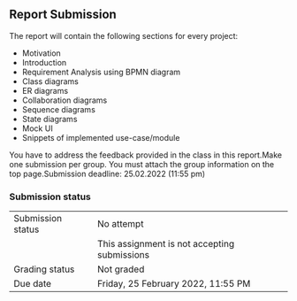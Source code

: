 <h2>Report Submission</h2>The report will contain the following sections for every project:<ul><li>Motivation</li><li>Introduction</li><li>Requirement Analysis using BPMN diagram</li><li>Class diagrams</li><li>ER diagrams</li><li>Collaboration diagrams</li><li>Sequence diagrams</li><li>State diagrams</li><li>Mock UI</li><li>Snippets of implemented use-case/module</li></ul>You have to address the feedback provided in the class in this report.Make one submission per group. You must attach the group information on the top page.Submission deadline: 25.02.2022 (11:55 pm)

<h3>Submission status</h3><table>
<tbody><tr>
<td>Submission status</td>
<td>No attempt</td>
</tr>
<tr>
<td></td>
<td>This assignment is not accepting submissions</td>
</tr>
<tr>
<td>Grading status</td>
<td>Not graded</td>
</tr>
<tr>
<td>Due date</td>
<td>Friday, 25 February 2022, 11:55 PM</td>
</tr>

</tbody>
</table>



